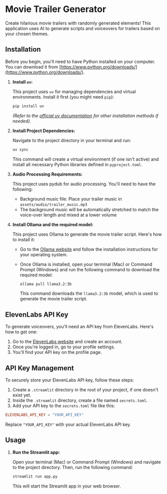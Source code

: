 # Movie Trailer Generator

Create hilarious movie trailers with randomly generated elements! This application uses AI to generate scripts and voiceovers for trailers based on your chosen themes.

## Installation

Before you begin, you'll need to have Python installed on your computer. You can download it from [https://www.python.org/downloads/](https://www.python.org/downloads/).

1. **Install `uv`:**

    This project uses `uv` for managing dependencies and virtual environments. Install it first (you might need `pip`):

    ```bash
    pip install uv
    ```
    *(Refer to the [official uv documentation](https://github.com/astral-sh/uv) for other installation methods if needed).*

2. **Install Project Dependencies:**

    Navigate to the project directory in your terminal and run:

    ```bash
    uv sync
    ```
    This command will create a virtual environment (if one isn't active) and install all necessary Python libraries defined in `pyproject.toml`.

3. **Audio Processing Requirements:**

    This project uses pydub for audio processing. You'll need to have the following:

    * Background music file: Place your trailer music in `assets/audio/trailer_music.mp3`
    * The background music will be automatically stretched to match the voice-over length and mixed at a lower volume

4. **Install Ollama and the required model:**

    This project uses Ollama to generate the movie trailer script. Here's how to install it:

    * Go to the [Ollama website](https://ollama.com/) and follow the installation instructions for your operating system.
    * Once Ollama is installed, open your terminal (Mac) or Command Prompt (Windows) and run the following command to download the required model:

        ```bash
        ollama pull llama3.2:3b
        ```

        This command downloads the `llama3.2:3b` model, which is used to generate the movie trailer script.

## ElevenLabs API Key

To generate voiceovers, you'll need an API key from ElevenLabs. Here's how to get one:

1. Go to the [ElevenLabs website](https://elevenlabs.io/) and create an account.
2. Once you're logged in, go to your profile settings.
3. You'll find your API key on the profile page.

## API Key Management

To securely store your ElevenLabs API key, follow these steps:

1. Create a `.streamlit` directory in the root of your project, if one doesn't exist yet.
2. Inside the `.streamlit` directory, create a file named `secrets.toml`.
3. Add your API key to the `secrets.toml` file like this:

```toml
ELEVENLABS_API_KEY = "YOUR_API_KEY"
```

Replace `"YOUR_API_KEY"` with your actual ElevenLabs API key.

## Usage

1. **Run the Streamlit app:**

    Open your terminal (Mac) or Command Prompt (Windows) and navigate to the project directory. Then, run the following command:

    ```bash
    streamlit run app.py
    ```

    This will start the Streamlit app in your web browser.
